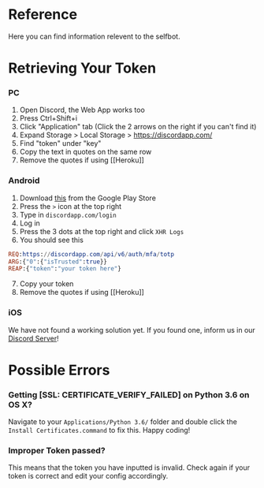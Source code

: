 # Reference

Here you can find information relevent to the selfbot.


# Retrieving Your Token

### PC
1. Open Discord, the Web App works too
2. Press Ctrl+Shift+i
3. Click "Application" tab (Click the 2 arrows on the right if you can't find it)
4. Expand Storage > Local Storage > <https://discordapp.com/>
5. Find "token" under "key"
6. Copy the text in quotes on the same row
7. Remove the quotes if using [[Heroku]]

### Android
1. Download [this](https://play.google.com/store/apps/details?id=ai.agusibrahim.xhrlog) from the Google Play Store
2. Press the `>` icon at the top right
3. Type in `discordapp.com/login`
4. Log in
5. Press the 3 dots at the top right and click `XHR Logs`
6. You should see this
```elm
REQ:https://discordapp.com/api/v6/auth/mfa/totp
ARG:{"0":{"isTrusted":true}}
REAP:{"token":"your token here"} 
```
7. Copy your token
8. Remove the quotes if using [[Heroku]]

### iOS
We have not found a working solution yet. If you found one, inform us in our [Discord Server](https://discord.gg/pmQSbAd)! 

# Possible Errors

### Getting [SSL: CERTIFICATE_VERIFY_FAILED] on Python 3.6 on OS X?

Navigate to your `Applications/Python 3.6/` folder and double click the `Install Certificates.command` to fix this.
Happy coding!

### Improper Token passed?

This means that the token you have inputted is invalid. Check again if your token is correct and edit your config accordingly.